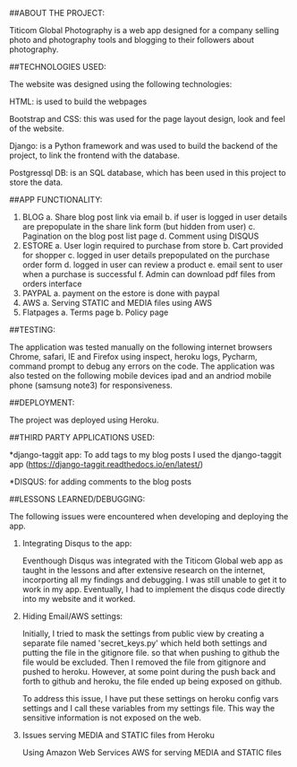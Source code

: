 ##ABOUT THE PROJECT:

Titicom Global Photography is a web app designed for a company selling photo and photography tools and blogging to their followers about photography.

##TECHNOLOGIES USED:

The website was designed using the following technologies:

HTML: is used to build the webpages

Bootstrap and CSS: this was used for the page layout design, look and feel of the website.

Django: is a Python framework and was used to build the backend of the project, to link the frontend with the database.

Postgressql DB: is an SQL database, which has been used in this project to store the data.

##APP FUNCTIONALITY:

1. BLOG
	a. Share blog post link via email
	b. if user is logged in user details are prepopulate in the share link form (but hidden from user)
	c. Pagination on the blog post list page
	d. Comment using DISQUS
2. ESTORE
	a. User login required to purchase from store
	b. Cart provided for shopper
	c. logged in user details prepopulated on the purchase order form
	d. logged in user can review a product
	e. email sent to user when a purchase is successful
	f. Admin can download pdf files from orders interface
3. PAYPAL
	a. payment on the estore is done with paypal 
4. AWS
	a. Serving STATIC and MEDIA files using AWS
5. Flatpages
	a. Terms page
	b. Policy page
	

##TESTING:

   The application was tested manually on the following internet browsers Chrome, safari, IE and Firefox using inspect, heroku logs, Pycharm, command prompt to debug any errors on the code. The application was also tested on the following mobile devices ipad and an andriod mobile phone (samsung note3) for responsiveness.

##DEPLOYMENT:

   The project was deployed using Heroku.

##THIRD PARTY APPLICATIONS USED:

*django-taggit app: To add tags to my blog posts I used the django-taggit app (https://django-taggit.readthedocs.io/en/latest/)

*DISQUS: for adding comments to the blog posts

##LESSONS LEARNED/DEBUGGING:

The following issues were encountered when developing and deploying the app.

1. Integrating Disqus to the app: 

   Eventhough Disqus was integrated with the Titicom Global web app as taught in the lessons and after extensive research on the internet, incorporting all my findings and debugging. I was still unable to get it to work in my app. Eventually, I had to implement the disqus code directly into my website and it worked.

2. Hiding Email/AWS settings:

   Initially, I tried to mask the settings from public view by creating a separate file named 'secret_keys.py' which held both settings and putting the file in the gitignore file.  so that when pushing to github the file would be excluded. Then I removed the file from gitignore and pushed to heroku. However, at some point during the push back and forth to github and heroku, the file ended up being exposed on github.

   To address this issue, I have put these settings on heroku config vars settings and I call these variables from my settings file. This way the sensitive information is not exposed on the web.

3. Issues serving MEDIA and STATIC files from Heroku

   Using Amazon Web Services AWS for serving MEDIA and STATIC files
